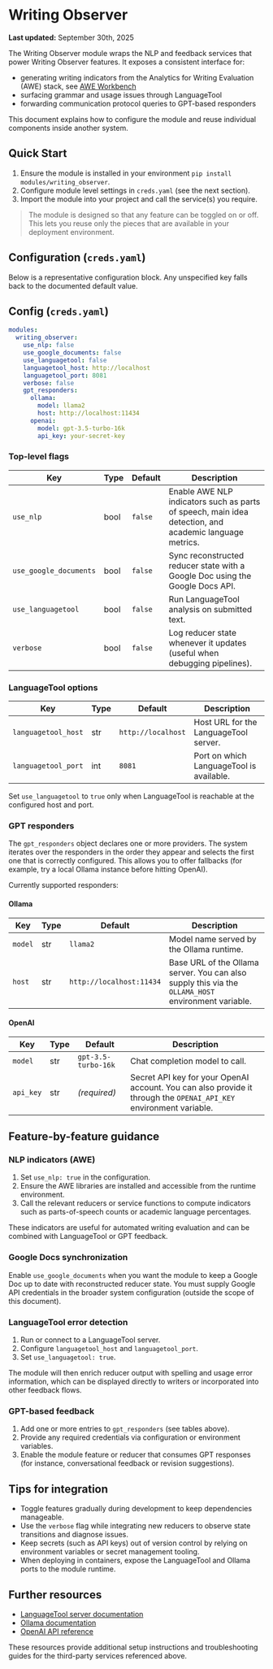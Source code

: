 # Writing Observer

**Last updated:** September 30th, 2025

The Writing Observer module wraps the NLP and feedback services that power Writing Observer features. It exposes a consistent interface for:

* generating writing indicators from the Analytics for Writing Evaluation (AWE) stack, see [AWE Workbench](https://github.com/ETS-Next-Gen/AWE_Workbench)
* surfacing grammar and usage issues through LanguageTool
* forwarding communication protocol queries to GPT-based responders

This document explains how to configure the module and reuse individual components inside another system.

## Quick Start

1. Ensure the module is installed in your environment `pip install modules/writing_observer`.
2. Configure module level settings in `creds.yaml` (see the next section).
3. Import the module into your project and call the service(s) you require.

> The module is designed so that any feature can be toggled on or off. This lets you reuse only the pieces that are available in your deployment environment.

## Configuration (`creds.yaml`)

Below is a representative configuration block. Any unspecified key falls back to the documented default value.

## Config (`creds.yaml`)

```yaml
modules:
  writing_observer:
    use_nlp: false
    use_google_documents: false
    use_languagetool: false
    languagetool_host: http://localhost
    languagetool_port: 8081
    verbose: false
    gpt_responders:
      ollama:
        model: llama2
        host: http://localhost:11434
      openai:
        model: gpt-3.5-turbo-16k
        api_key: your-secret-key
```

### Top-level flags

| Key | Type | Default | Description |
| --- | --- | --- | --- |
| `use_nlp` | bool | `false` | Enable AWE NLP indicators such as parts of speech, main idea detection, and academic language metrics. |
| `use_google_documents` | bool | `false` | Sync reconstructed reducer state with a Google Doc using the Google Docs API. |
| `use_languagetool` | bool | `false` | Run LanguageTool analysis on submitted text. |
| `verbose` | bool | `false` | Log reducer state whenever it updates (useful when debugging pipelines). |

### LanguageTool options

| Key | Type | Default | Description |
| --- | --- | --- | --- |
| `languagetool_host` | str | `http://localhost` | Host URL for the LanguageTool server. |
| `languagetool_port` | int | `8081` | Port on which LanguageTool is available. |

Set `use_languagetool` to `true` only when LanguageTool is reachable at the configured host and port.

### GPT responders

The `gpt_responders` object declares one or more providers. The system iterates over the responders in the order they appear and selects the first one that is correctly configured. This allows you to offer fallbacks (for example, try a local Ollama instance before hitting OpenAI).

Currently supported responders:

#### Ollama

| Key | Type | Default | Description |
| --- | --- | --- | --- |
| `model` | str | `llama2` | Model name served by the Ollama runtime. |
| `host` | str | `http://localhost:11434` | Base URL of the Ollama server. You can also supply this via the `OLLAMA_HOST` environment variable. |

#### OpenAI

| Key | Type | Default | Description |
| --- | --- | --- | --- |
| `model` | str | `gpt-3.5-turbo-16k` | Chat completion model to call. |
| `api_key` | str | _(required)_ | Secret API key for your OpenAI account. You can also provide it through the `OPENAI_API_KEY` environment variable. |

## Feature-by-feature guidance

### NLP indicators (AWE)

1. Set `use_nlp: true` in the configuration.
2. Ensure the AWE libraries are installed and accessible from the runtime environment.
3. Call the relevant reducers or service functions to compute indicators such as parts-of-speech counts or academic language percentages.

These indicators are useful for automated writing evaluation and can be combined with LanguageTool or GPT feedback.

### Google Docs synchronization

Enable `use_google_documents` when you want the module to keep a Google Doc up to date with reconstructed reducer state. You must supply Google API credentials in the broader system configuration (outside the scope of this document).

### LanguageTool error detection

1. Run or connect to a LanguageTool server.
2. Configure `languagetool_host` and `languagetool_port`.
3. Set `use_languagetool: true`.

The module will then enrich reducer output with spelling and usage error information, which can be displayed directly to writers or incorporated into other feedback flows.

### GPT-based feedback

1. Add one or more entries to `gpt_responders` (see tables above).
2. Provide any required credentials via configuration or environment variables.
3. Enable the module feature or reducer that consumes GPT responses (for instance, conversational feedback or revision suggestions).

## Tips for integration

* Toggle features gradually during development to keep dependencies manageable.
* Use the `verbose` flag while integrating new reducers to observe state transitions and diagnose issues.
* Keep secrets (such as API keys) out of version control by relying on environment variables or secret management tooling.
* When deploying in containers, expose the LanguageTool and Ollama ports to the module runtime.

## Further resources

* [LanguageTool server documentation](https://dev.languagetool.org/http-server)
* [Ollama documentation](https://docs.ollama.ai/)
* [OpenAI API reference](https://platform.openai.com/docs/)

These resources provide additional setup instructions and troubleshooting guides for the third-party services referenced above.
